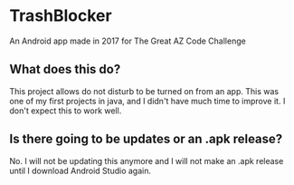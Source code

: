# TrashBlocker
An Android app made in 2017 for The Great AZ Code Challenge

## What does this do?
This project allows do not disturb to be turned on from an app. This was one of my first projects in java, and I didn't have much time to improve it. I don't expect this to work well.

## Is there going to be updates or an .apk release?
No. I will not be updating this anymore and I will not make an .apk release until I download Android Studio again.

